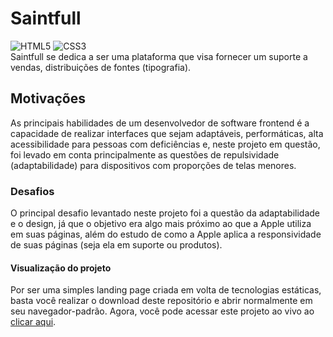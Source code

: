 # Saintfull
![HTML5](https://img.shields.io/badge/html5-%23E34F26.svg?style=for-the-badge&logo=html5&logoColor=white) ![CSS3](https://img.shields.io/badge/css3-%231572B6.svg?style=for-the-badge&logo=css3&logoColor=white)  
Saintfull se dedica a ser uma plataforma que visa fornecer um suporte a vendas, distribuições de fontes (tipografia).

## Motivações

As principais habilidades de um desenvolvedor de software frontend é a capacidade de realizar interfaces que sejam adaptáveis, performáticas, alta acessibilidade para pessoas com deficiências e, neste projeto em questão, foi levado em conta principalmente as questões de repulsividade (adaptabilidade) para dispositivos com proporções de telas menores.  

### Desafios

O principal desafio levantado neste projeto foi a questão da adaptabilidade e o design, já que o objetivo era algo mais próximo ao que a Apple utiliza em suas páginas, além do estudo de como a Apple aplica a responsividade de suas páginas (seja ela em suporte ou produtos).

#### Visualização do projeto

Por ser uma simples landing page criada em volta de tecnologias estáticas, basta você realizar o download deste repositório e abrir normalmente em seu navegador-padrão. Agora, você pode acessar este projeto ao vivo ao [clicar aqui](https://saxesv.github.io/saintfull/).
